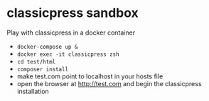 # classicpress sandbox

Play with classicpress in a docker container

- `docker-compose up &`
- `docker exec -it classicpress zsh`
- `cd test/html`
- `composer install`
- make test.com point to localhost in your hosts file
- open the browser at http://test.com and begin the classicpress installation
